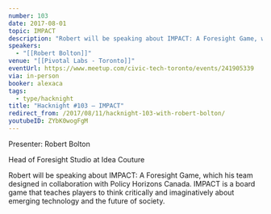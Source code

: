```yaml
---
number: 103
date: 2017-08-01
topic: IMPACT
description: "Robert will be speaking about IMPACT: A Foresight Game, which his team designed in collaboration with Policy Horizons Canada. IMPACT is a board game that teaches players to think critically and imaginatively about emerging technology and the future of society."
speakers:
  - "[[Robert Bolton]]"
venue: "[[Pivotal Labs - Toronto]]"
eventUrl: https://www.meetup.com/civic-tech-toronto/events/241905339
via: in-person
booker: alexaca
tags:
  - type/hacknight
title: "Hacknight #103 – IMPACT"
redirect_from: /2017/08/11/hacknight-103-with-robert-bolton/
youtubeID: ZYbK0wogFgM
---
```


Presenter: Robert Bolton

Head of Foresight Studio at Idea Couture

Robert will be speaking about IMPACT: A Foresight Game, which his team designed in collaboration with Policy Horizons Canada. IMPACT is a board game that teaches players to think critically and imaginatively about emerging technology and the future of society.